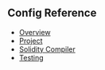 ## Config Reference

- [Overview](./overview.md)
- [Project](./project.md)
- [Solidity Compiler](./solidity-compiler.md)
- [Testing](./testing.md)
<!-- - [In-line test configuration](./inline-test-config.md)
- [Formatter](./formatter.md)
- [Documentation Generator](./doc-generator.md)
- [Etherscan](./etherscan.md) -->
